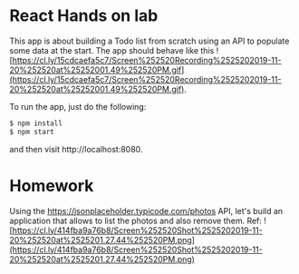 # React Hands on lab
This app is about building a Todo list from scratch using an API to populate some data at the start.
The app should behave like this ![https://cl.ly/15cdcaefa5c7/Screen%252520Recording%2525202019-11-20%252520at%25252001.49%252520PM.gif](https://cl.ly/15cdcaefa5c7/Screen%252520Recording%2525202019-11-20%252520at%25252001.49%252520PM.gif).

To run the app, just do the following:

```sh
$ npm install
$ npm start
```

and then visit http://localhost:8080.


# Homework
Using the https://jsonplaceholder.typicode.com/photos API, let's build an application that allows to list the photos and also remove them. Ref:
![https://cl.ly/414fba9a76b8/Screen%252520Shot%2525202019-11-20%252520at%2525201.27.44%252520PM.png](https://cl.ly/414fba9a76b8/Screen%252520Shot%2525202019-11-20%252520at%2525201.27.44%252520PM.png)
